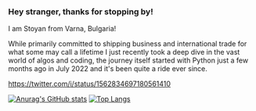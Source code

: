### Hey stranger, thanks for stopping by!

I am Stoyan from Varna, Bulgaria!

While primarily committed to shipping business and international trade for what some may call a lifetime I just recently took a deep dive in the vast world of algos and coding, the journey itself started with Python just a few months ago in July 2022 and it's been quite a ride ever since. 

https://twitter.com/i/status/1562834697180561410

[![Anurag's GitHub stats](https://github-readme-stats.vercel.app/api?username=stoyanzhechev)](https://github.com/anuraghazra/github-readme-stats)
[![Top Langs](https://github-readme-stats.vercel.app/api/top-langs/?username=stoyanzhechev)](https://github.com/anuraghazra/github-readme-stats)
